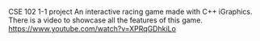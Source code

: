 CSE 102 1-1 project
An interactive racing game made with C++ iGraphics.
There is a video to showcase all the features of this game.
https://www.youtube.com/watch?v=XPRqGDhkiLo
